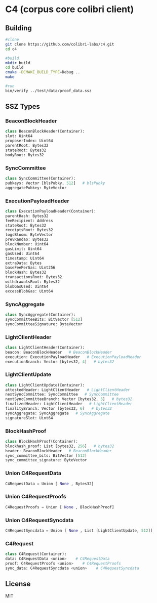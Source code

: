 # C4 (corpus core colibri client)

## Building


```sh
#clone
git clone https://github.com/colibri-labs/c4.git
cd c4

#build
mkdir build
cd build
cmake -DCMAKE_BUILD_TYPE=Debug ..
make

#run 
bin/verify ../test/data/proof_data.ssz

```

## SSZ Types

### BeaconBlockHeader

```python
class BeaconBlockHeader(Container):
slot: Uint64
proposerIndex: Uint64
parentRoot: Bytes32
stateRoot: Bytes32
bodyRoot: Bytes32
```

### SyncCommittee

```python
class SyncCommittee(Container):
pubkeys: Vector [blsPubky, 512]   # blsPubky
aggregatePubkey: ByteVector
```

### ExecutionPayloadHeader

```python
class ExecutionPayloadHeader(Container):
parentHash: Bytes32
feeRecipient: Address
stateRoot: Bytes32
receiptsRoot: Bytes32
logsBloom: ByteVector
prevRandao: Bytes32
blockNumber: Uint64
gasLimit: Uint64
gasUsed: Uint64
timestamp: Uint64
extraData: Bytes
baseFeePerGas: Uint256
blockHash: Bytes32
transactionsRoot: Bytes32
withdrawalsRoot: Bytes32
blobGasUsed: Uint64
excessBlobGas: Uint64
```

### SyncAggregate

```python
class SyncAggregate(Container):
syncCommitteeBits: BitVector [512]
syncCommitteeSignature: ByteVector
```

### LightClientHeader

```python
class LightClientHeader(Container):
beacon: BeaconBlockHeader   # BeaconBlockHeader
execution: ExecutionPayloadHeader   # ExecutionPayloadHeader
executionBranch: Vector [bytes32, 4]   # bytes32
```

### LightClientUpdate

```python
class LightClientUpdate(Container):
attestedHeader: LightClientHeader   # LightClientHeader
nextSyncCommittee: SyncCommittee   # SyncCommittee
nextSyncCommitteeBranch: Vector [bytes32, 5]   # bytes32
finalizedHeader: LightClientHeader   # LightClientHeader
finalityBranch: Vector [bytes32, 6]   # bytes32
syncAggregate: SyncAggregate   # SyncAggregate
signatureSlot: Uint64
```

### BlockHashProof

```python
class BlockHashProof(Container):
blockhash_proof: List [bytes32, 256]   # bytes32
header: BeaconBlockHeader   # BeaconBlockHeader
sync_committee_bits: BitVector [512]
sync_committee_signature: ByteVector
```

### Union C4RequestData

```python
C4RequestData = Union [ None , Bytes32]
```

### Union C4RequestProofs

```python
C4RequestProofs = Union [ None , BlockHashProof]
```

### Union C4RequestSyncdata

```python
C4RequestSyncdata = Union [ None , List [LightClientUpdate, 512]]
```

### C4Request

```python
class C4Request(Container):
data: C4RequestData <union>    # C4RequestData
proof: C4RequestProofs <union>    # C4RequestProofs
sync_data: C4RequestSyncdata <union>    # C4RequestSyncdata
```
## License

MIT